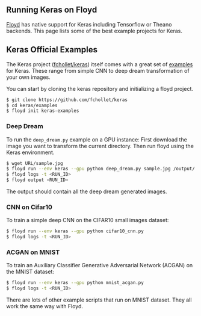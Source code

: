 ## Running Keras on Floyd

[Floyd](https://www.floydhub.com/) has native support for Keras including Tensorflow or Theano backends. This page lists some of the best example projects for Keras.

## Keras Official Examples

The Keras project ([fchollet/keras](https://github.com/fchollet/keras)) itself comes with a great set of [examples](https://github.com/fchollet/keras/tree/master/examples) for Keras. These range from simple CNN to deep dream transformation of your own images.

You can start by cloning the keras repository and initializing a floyd project.

```bash
$ git clone https://github.com/fchollet/keras
$ cd keras/examples
$ floyd init keras-examples
```

### Deep Dream

To run the `deep_dream.py` example on a GPU instance:
First download the image you want to transform the current directory.
Then run floyd using the Keras environment.

```bash
$ wget URL/sample.jpg
$ floyd run --env keras --gpu python deep_dream.py sample.jpg /output/
$ floyd logs -t <RUN_ID>
$ floyd output <RUN_ID>
```
The output should contain all the deep dream generated images.

### CNN on Cifar10

To train a simple deep CNN on the CIFAR10 small images dataset:

```bash
$ floyd run --env keras --gpu python cifar10_cnn.py
$ floyd logs -t <RUN_ID>
```

### ACGAN on MNIST

To train an Auxiliary Classifier Generative Adversarial Network (ACGAN) on the
MNIST dataset:

```bash
$ floyd run --env keras --gpu python mnist_acgan.py
$ floyd logs -t <RUN_ID>
```

There are lots of other example scripts that run on MNIST dataset. They all work
the same way with Floyd.

